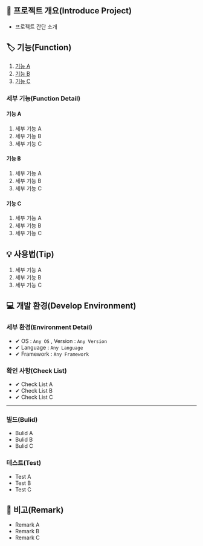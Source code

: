 ## 📕 프로젝트 개요(Introduce Project)

* 프로젝트 간단 소개

## 🏷️ 기능(Function)


1. [기능 A](#기능-A)
2. [기능 B](#기능-B)
3. [기능 C](#기능-C)

### 세부 기능(Function Detail)


#### 기능 A

   1. 세부 기능 A
   2. 세부 기능 B
   3. 세부 기능 C

#### 기능 B

   1. 세부 기능 A
   2. 세부 기능 B
   3. 세부 기능 C

#### 기능 C

   1. 세부 기능 A
   2. 세부 기능 B
   3. 세부 기능 C

## 💡 사용법(Tip)
 1. 세부 기능 A
 2. 세부 기능 B
 3. 세부 기능 C


## 💻 개발 환경(Develop Environment)


### 세부 환경(Environment Detail)

* ✔ OS : `Any OS` , Version : `Any Version`
* ✔ Language : `Any Language`
* ✔ Framework : `Any Framework`

### 확인 사항(Check List)

* ✔ Check List A
* ✔ Check List B
* ✔ Check List C

<hr>

### 빌드(Bulid)

* Bulid A
* Bulid B
* Bulid C

### 테스트(Test)

* Test A
* Test B
* Test C


## 📖 비고(Remark)

* Remark A
* Remark B
* Remark C
